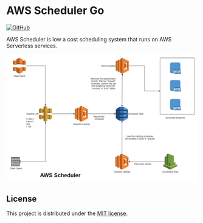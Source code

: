 # AWS Scheduler Go

[![GitHub](https://img.shields.io/github/license/kazimanzurrashid/aws-scheduler-go)](https://opensource.org/licenses/MIT)

AWS Scheduler is low a cost scheduling system that runs on AWS Serverless
services.

![Architecture](media/architecture.png)

## License

This project is distributed under the [MIT license](LICENSE).
